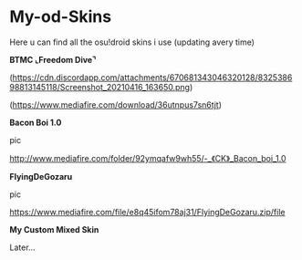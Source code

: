 # My-od-Skins
Here u can find all the osu!droid skins i use (updating avery time)

**BTMC ⌞Freedom Dive⌝**

(https://cdn.discordapp.com/attachments/670681343046320128/832538698813145118/Screenshot_20210416_163650.png)

(https://www.mediafire.com/download/36utnpus7sn6tjt)


**Bacon Boi 1.0**

pic

http://www.mediafire.com/folder/92ymqafw9wh55/-_《CK》_Bacon_boi_1.0


**FlyingDeGozaru**

pic

https://www.mediafire.com/file/e8q45ifom78aj31/FlyingDeGozaru.zip/file


**My Custom Mixed Skin**

Later...

